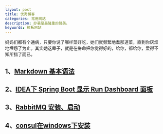 ```yaml
---
layout: post
title: 优秀博客
categories: 常用网站
description: 抄袭是最隆重的赞美。
keywords: 模板网站
---
```


妈妈们都有个通病，只要你说了哪样菜好吃，她们就频繁地煮那道菜，直到你厌烦地埋怨了为止。其实她这辈子，就是在拼命把你觉得好的，给你，都给你，爱得不知所措了而已。

## 1、[Markdown 基本语法](https://www.jianshu.com/p/191d1e21f7ed)
## 2、[IDEA下 Spring Boot 显示 Run Dashboard 面板](https://www.cnblogs.com/sansamh/p/8978672.html)
## 3、[RabbitMQ 安装、启动](https://blog.csdn.net/nnsword/article/details/79544349)
## 4、[consul在windows下安装](https://blog.csdn.net/forezp/article/details/70188595)